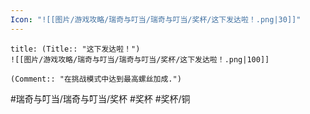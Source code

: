 ```yaml
---
Icon: "![[图片/游戏攻略/瑞奇与叮当/瑞奇与叮当/奖杯/这下发达啦！.png|30]]"
---
```

```ad-common-bronze-trophy
title: (Title:: "这下发达啦！")
![[图片/游戏攻略/瑞奇与叮当/瑞奇与叮当/奖杯/这下发达啦！.png|100]]

(Comment:: "在挑战模式中达到最高螺丝加成.")
```

#瑞奇与叮当/瑞奇与叮当/奖杯 #奖杯 #奖杯/铜
